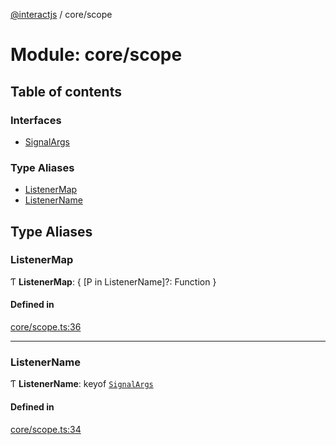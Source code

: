 [@interactjs](../README.md) / core/scope

# Module: core/scope

## Table of contents

### Interfaces

- [SignalArgs](../interfaces/core_scope.SignalArgs.md)

### Type Aliases

- [ListenerMap](core_scope.md#listenermap)
- [ListenerName](core_scope.md#listenername)

## Type Aliases

### ListenerMap

Ƭ **ListenerMap**: \{ [P in ListenerName]?: Function }

#### Defined in

[core/scope.ts:36](https://github.com/taye/interact.js/blob/5ca9fe72/packages/@interactjs/core/scope.ts#L36)

___

### ListenerName

Ƭ **ListenerName**: keyof [`SignalArgs`](../interfaces/core_scope.SignalArgs.md)

#### Defined in

[core/scope.ts:34](https://github.com/taye/interact.js/blob/5ca9fe72/packages/@interactjs/core/scope.ts#L34)
